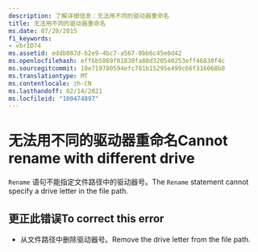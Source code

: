 ```yaml
---
description: 了解详细信息：无法用不同的驱动器重命名
title: 无法用不同的驱动器重命名
ms.date: 07/20/2015
f1_keywords:
- vbrID74
ms.assetid: eddb087d-b2e9-4bc7-a567-0bb6c45e0d42
ms.openlocfilehash: eff6b5869f01830fa88d320540253eff46830f4c
ms.sourcegitcommit: 10e719780594efc781b15295e499c66f316068b8
ms.translationtype: MT
ms.contentlocale: zh-CN
ms.lasthandoff: 02/14/2021
ms.locfileid: "100474897"
---
```

# <a name="cannot-rename-with-different-drive"></a><span data-ttu-id="4e299-103">无法用不同的驱动器重命名</span><span class="sxs-lookup"><span data-stu-id="4e299-103">Cannot rename with different drive</span></span>

<span data-ttu-id="4e299-104">`Rename` 语句不能指定文件路径中的驱动器号。</span><span class="sxs-lookup"><span data-stu-id="4e299-104">The `Rename` statement cannot specify a drive letter in the file path.</span></span>  
  
## <a name="to-correct-this-error"></a><span data-ttu-id="4e299-105">更正此错误</span><span class="sxs-lookup"><span data-stu-id="4e299-105">To correct this error</span></span>  
  
- <span data-ttu-id="4e299-106">从文件路径中删除驱动器号。</span><span class="sxs-lookup"><span data-stu-id="4e299-106">Remove the drive letter from the file path.</span></span>

